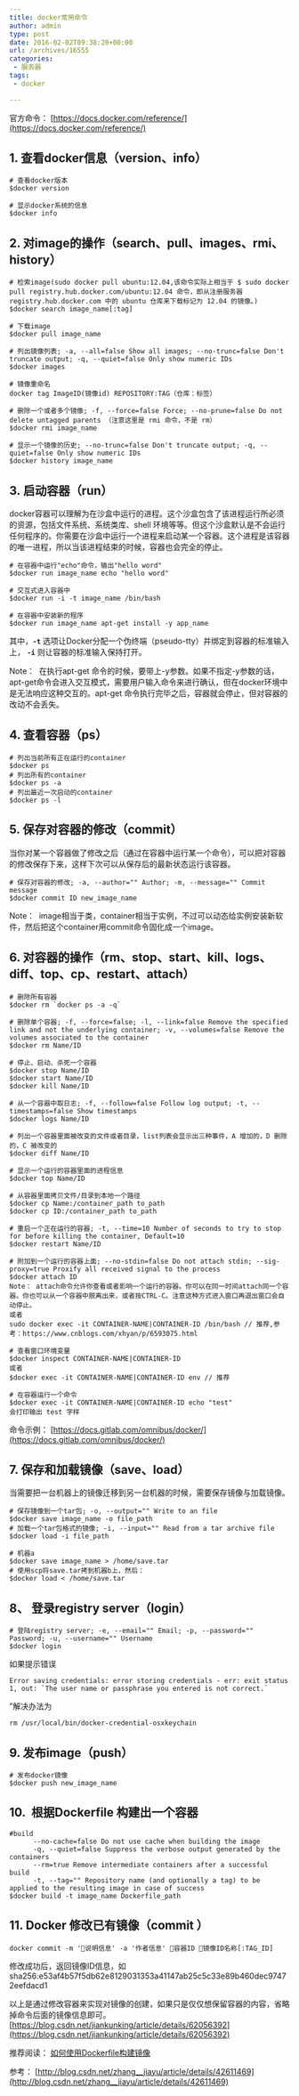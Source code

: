 ```yaml
---
title: docker常用命令
author: admin
type: post
date: 2016-02-02T09:38:20+00:00
url: /archives/16555
categories:
 - 服务器
tags:
 - docker

---
```

官方命令： [https://docs.docker.com/reference/](https://docs.docker.com/reference/)

## 1. 查看docker信息（version、info）

```
# 查看docker版本
$docker version

# 显示docker系统的信息
$docker info
```

## 2. 对image的操作（search、pull、images、rmi、history）

```
# 检索image(sudo docker pull ubuntu:12.04,该命令实际上相当于 $ sudo docker pull registry.hub.docker.com/ubuntu:12.04 命令，即从注册服务器 registry.hub.docker.com 中的 ubuntu 仓库来下载标记为 12.04 的镜像。)
$docker search image_name[:tag]

# 下载image
$docker pull image_name

# 列出镜像列表; -a, --all=false Show all images; --no-trunc=false Don't truncate output; -q, --quiet=false Only show numeric IDs
$docker images

# 镜像重命名
docker tag ImageID(镜像id) REPOSITORY:TAG（仓库：标签）

# 删除一个或者多个镜像; -f, --force=false Force; --no-prune=false Do not delete untagged parents （注意这里是 rmi 命令，不是 rm）
$docker rmi image_name

# 显示一个镜像的历史; --no-trunc=false Don't truncate output; -q, --quiet=false Only show numeric IDs
$docker history image_name
```

## 3. 启动容器（run）

docker容器可以理解为在沙盒中运行的进程。这个沙盒包含了该进程运行所必须的资源，包括文件系统、系统类库、shell 环境等等。但这个沙盒默认是不会运行任何程序的。你需要在沙盒中运行一个进程来启动某一个容器。这个进程是该容器的唯一进程，所以当该进程结束的时候，容器也会完全的停止。


```
# 在容器中运行"echo"命令，输出"hello word"
$docker run image_name echo "hello word"

# 交互式进入容器中
$docker run -i -t image_name /bin/bash

# 在容器中安装新的程序
$docker run image_name apt-get install -y app_name
```

其中，**`-t`** 选项让Docker分配一个伪终端（pseudo-tty）并绑定到容器的标准输入上， **`-i`** 则让容器的标准输入保持打开。

Note：  在执行apt-get 命令的时候，要带上-y参数。如果不指定-y参数的话，apt-get命令会进入交互模式，需要用户输入命令来进行确认，但在docker环境中是无法响应这种交互的。apt-get 命令执行完毕之后，容器就会停止，但对容器的改动不会丢失。

## 4. 查看容器（ps）

```
# 列出当前所有正在运行的container
$docker ps
# 列出所有的container
$docker ps -a
# 列出最近一次启动的container
$docker ps -l
```

## 5. 保存对容器的修改（commit）

当你对某一个容器做了修改之后（通过在容器中运行某一个命令），可以把对容器的修改保存下来，这样下次可以从保存后的最新状态运行该容器。

```
# 保存对容器的修改; -a, --author="" Author; -m, --message="" Commit message
$docker commit ID new_image_name
```

Note：  image相当于类，container相当于实例，不过可以动态给实例安装新软件，然后把这个container用commit命令固化成一个image。

## 6. 对容器的操作（rm、stop、start、kill、logs、diff、top、cp、restart、attach）

```
# 删除所有容器
$docker rm `docker ps -a -q`

# 删除单个容器; -f, --force=false; -l, --link=false Remove the specified link and not the underlying container; -v, --volumes=false Remove the volumes associated to the container
$docker rm Name/ID

# 停止、启动、杀死一个容器
$docker stop Name/ID
$docker start Name/ID
$docker kill Name/ID

# 从一个容器中取日志; -f, --follow=false Follow log output; -t, --timestamps=false Show timestamps
$docker logs Name/ID

# 列出一个容器里面被改变的文件或者目录，list列表会显示出三种事件，A 增加的，D 删除的，C 被改变的
$docker diff Name/ID

# 显示一个运行的容器里面的进程信息
$docker top Name/ID

# 从容器里面拷贝文件/目录到本地一个路径
$docker cp Name:/container_path to_path
$docker cp ID:/container_path to_path

# 重启一个正在运行的容器; -t, --time=10 Number of seconds to try to stop for before killing the container, Default=10
$docker restart Name/ID

# 附加到一个运行的容器上面; --no-stdin=false Do not attach stdin; --sig-proxy=true Proxify all received signal to the process
$docker attach ID
Note： attach命令允许你查看或者影响一个运行的容器。你可以在同一时间attach同一个容器。你也可以从一个容器中脱离出来，或者按CTRL-C。注意这种方式进入窗口再退出窗口会自动停止。
或者
sudo docker exec -it CONTAINER-NAME|CONTAINER-ID /bin/bash // 推荐,参考：https://www.cnblogs.com/xhyan/p/6593075.html

# 查看窗口环境变量
$docker inspect CONTAINER-NAME|CONTAINER-ID
或者
$docker exec -it CONTAINER-NAME|CONTAINER-ID env // 推荐

# 在容器运行一个命令
$docker exec -it CONTAINER-NAME|CONTAINER-ID echo "test"
会打印输出 test 字样

```

命令示例： [https://docs.gitlab.com/omnibus/docker/](https://docs.gitlab.com/omnibus/docker/)

## 7. 保存和加载镜像（save、load）

当需要把一台机器上的镜像迁移到另一台机器的时候，需要保存镜像与加载镜像。

```
# 保存镜像到一个tar包; -o, --output="" Write to an file
$docker save image_name -o file_path
# 加载一个tar包格式的镜像; -i, --input="" Read from a tar archive file
$docker load -i file_path

# 机器a
$docker save image_name > /home/save.tar
# 使用scp将save.tar拷到机器b上，然后：
$docker load < /home/save.tar
```

## 8、 登录registry server（login）

```
# 登陆registry server; -e, --email="" Email; -p, --password="" Password; -u, --username="" Username
$docker login
```

如果提示错误

```
Error saving credentials: error storing credentials - err: exit status 1, out: `The user name or passphrase you entered is not correct.`
```

”解决办法为

```
rm /usr/local/bin/docker-credential-osxkeychain
```

## 9. 发布image（push）

```
# 发布docker镜像
$docker push new_image_name
```

## 10.  根据Dockerfile 构建出一个容器

```
#build
      --no-cache=false Do not use cache when building the image
      -q, --quiet=false Suppress the verbose output generated by the containers
      --rm=true Remove intermediate containers after a successful build
      -t, --tag="" Repository name (and optionally a tag) to be applied to the resulting image in case of success
$docker build -t image_name Dockerfile_path
```

## 11. Docker 修改已有镜像（commit ）

```
docker commit -m '说明信息' -a '作者信息' 容器ID 镜像ID名称[:TAG_ID]
```

修改成功后，返回镜像ID信息，如 sha256:e53af4b57f5db62e8129031353a41147ab25c5c33e89b460dec97472eefdacd1

以上是通过修改容器来实现对镜像的创建，如果只是仅仅想保留容器的内容，省略掉命令后面的镜像信息即可。
[https://blog.csdn.net/jiankunking/article/details/62056392](https://blog.csdn.net/jiankunking/article/details/62056392)

推荐阅读： [如何使用Dockerfile构建镜像](http://blog.csdn.net/we_shell/article/details/38445979)



参考： [http://blog.csdn.net/zhang__jiayu/article/details/42611469](http://blog.csdn.net/zhang__jiayu/article/details/42611469)